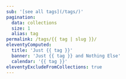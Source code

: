 ```yaml
---
sub: '[see all tags](/tags/)'
pagination:
  data: collections
  size: 1
  alias: tag
permalink: /tags/{{ tag | slug }}/
eleventyComputed:
  title: 'Just {{ tag }}'
  banner: 'Just {{ tag }} and Nothing Else'
  calendar: '{{ tag }}'
eleventyExcludeFromCollections: true
---
```


<!-- This is required, and I don't know why -->
